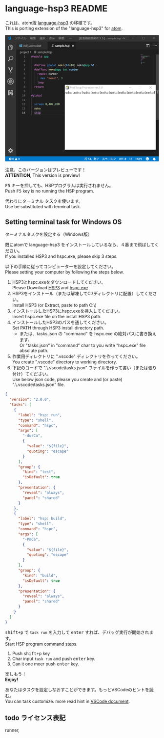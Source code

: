 # language-hsp3 README

これは、atom版 [language-hsp3](https://github.com/honobonosun/language-hsp3) の移植です。  
This is porting extension of the "language-hsp3" for [atom](https://atom.io/).

![ss](./2019-05-28.png)

注意、このバージョンはプレビューです！  
**ATTENTION**, This version is preview!

<kbd>F5</kbd> キーを押しても、HSPプログラムは実行されません。  
Push <kbd>F5</kbd> key is no running the HSP program.

代わりにターミナル タスクを使います。  
Use be substituted with terminal task.

## Setting terminal task for Windows OS
ターミナルタスクを設定する（Windows版）

既にatomで language-hsp3 をインストールしているなら、４番まで飛ばしてください。  
If you installed HSP3 and hspc.exe, please skip 3 steps.

以下の手順に従ってコンピューターを設定してください。  
Please setting your computer by following the steps below.

1. HSP3とhspc.exeをダウンロードしてください。  
   Please Download [HSP3](http://hsp.tv/) and [hspc.exe](http://dev.onionsoft.net/seed/info.ax?id=1392)
2. HSP3をインストール（または解凍してC:\ディレクトリに配置）してください。  
   Install HSP3 (or Extract, paste to path C:\\)
3. インストールしたHSP3にhspc.exeを挿入してください。  
   Insert hspc.exe file on the install HSP3 path.
4. インストールしたHSP3のパスを通してください。  
   Set PATH through HSP3 install directory path.
   - または、tasks.json の "command" を hspc.exe の絶対パスに書き換えます。  
   Or "tasks.json" in "command" char to you write "hspc.exe" file absolute path.
5. 作業用ディレクトリに ".vscode" ディレクトリを作ってください。  
   You create ".vscode" directory to working directory.
6. 下記のコードで ".\\.vscode\tasks.json" ファイルを作って書い（または張り付け）てください。  
   Use below json code, please you create and    (or paste) ".\\.vscode\tasks.json" file.

```json tasks.json
{
  "version": "2.0.0",
  "tasks": [
    {
      "label": "hsp: run",
      "type": "shell",
      "command": "hspc",
      "args": [
        "-dwrCa",
        {
          "value": "${file}",
          "quoting": "escape"
        }
      ],
      "group": {
        "kind": "test",
        "isDefault": true
      },
      "presentation": {
        "reveal": "always",
        "panel": "shared"
      }
    },
    {
      "label": "hsp: build",
      "type": "shell",
      "command": "hspc",
      "args": [
        "-PmCa",
        {
          "value": "${file}",
          "quoting": "escape"
        }
      ],
      "group": {
        "kind": "build",
        "isDefault": true
      },
      "presentation": {
        "reveal": "always",
        "panel": "shared"
      }
    }
  ]
}
```

<kbd>shift+p</kbd> で `task run` を入力して <kbd>enter</kbd> すれば、デバッグ実行が開始されます。  
Start HSP program command steps.
1. Push <kbd>shift+p</kbd> key
2. Char input `task run` and push <kbd>enter</kbd> key.
3. Can it one moer push <kbd>enter</kbd> key.

楽しもう！  
**Enjoy!**

あなたはタスクを設定しなおすことができます。もっとVSCodeのヒントを読む。  
You can task customize. more read hint in [VSCode document](https://code.visualstudio.com/docs/editor/tasks#_custom-tasks).

## todo ライセンス表記
runner,